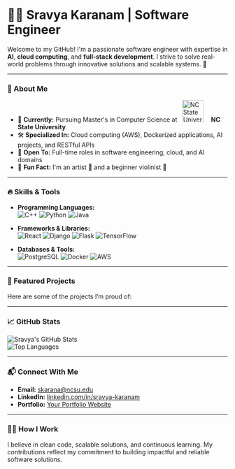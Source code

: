 # 👩‍💻 Sravya Karanam | Software Engineer  
Welcome to my GitHub! I'm a passionate software engineer with expertise in **AI**, **cloud computing**, and **full-stack development**. I strive to solve real-world problems through innovative solutions and scalable systems. 🚀  

---

### 📌 About Me  
- 🌱 **Currently:** Pursuing Master's in Computer Science at &nbsp;&nbsp;<img src="https://www.ncbionetwork.org/sites/default/files/styles/1280x720/public/1280x720-images/ncsu.jpg?itok=iIhvOAd_" alt="NC State University Logo" width="50"/>   &nbsp;&nbsp; **NC State University**   
- 🛠️ **Specialized In:** Cloud computing (AWS), Dockerized applications, AI projects, and RESTful APIs  
- 🤝 **Open To:** Full-time roles in software engineering, cloud, and AI domains  
- 🌟 **Fun Fact:** I'm an artist 🎨 and a beginner violinist 🎻  

---

### 🔥 Skills & Tools  
- **Programming Languages:**  
  ![C++](https://img.shields.io/badge/C++-00599C?style=flat-square&logo=c%2B%2B&logoColor=white)
  ![Python](https://img.shields.io/badge/Python-3776AB?style=flat-square&logo=python&logoColor=white)
  ![Java](https://img.shields.io/badge/Java-ED8B00?style=flat-square&logo=java&logoColor=white)

- **Frameworks & Libraries:**  
  ![React](https://img.shields.io/badge/React-61DAFB?style=flat-square&logo=react&logoColor=black)
  ![Django](https://img.shields.io/badge/Django-092E20?style=flat-square&logo=django&logoColor=white)
  ![Flask](https://img.shields.io/badge/Flask-000000?style=flat-square&logo=flask&logoColor=white)
  ![TensorFlow](https://img.shields.io/badge/TensorFlow-FF6F00?style=flat-square&logo=tensorflow&logoColor=white)

- **Databases & Tools:**  
  ![PostgreSQL](https://img.shields.io/badge/PostgreSQL-336791?style=flat-square&logo=postgresql&logoColor=white)
  ![Docker](https://img.shields.io/badge/Docker-2496ED?style=flat-square&logo=docker&logoColor=white)
  ![AWS](https://img.shields.io/badge/AWS-FF9900?style=flat-square&logo=amazonaws&logoColor=white)

---

### 💼 Featured Projects  
Here are some of the projects I’m proud of:  


---

### 📈 GitHub Stats  
![Sravya's GitHub Stats](https://github-readme-stats.vercel.app/api?username=sravyakaranam&show_icons=true&hide=prs,issues&count_private=true&theme=radical)  
![Top Languages](https://github-readme-stats.vercel.app/api/top-langs/?username=sravyakaranam&layout=compact&theme=radical&hide=html,css)

---

### 📬 Connect With Me  
- **Email:** [skarana@ncsu.edu](mailto:skarana@ncsu.edu)  
- **LinkedIn:** [linkedin.com/in/sravya-karanam](https://linkedin.com/in/sravyakaranam)  
- **Portfolio:** [Your Portfolio Website](https://your-portfolio.com)  

---

### 👩‍🏫 How I Work  
I believe in clean code, scalable solutions, and continuous learning. My contributions reflect my commitment to building impactful and reliable software solutions.
